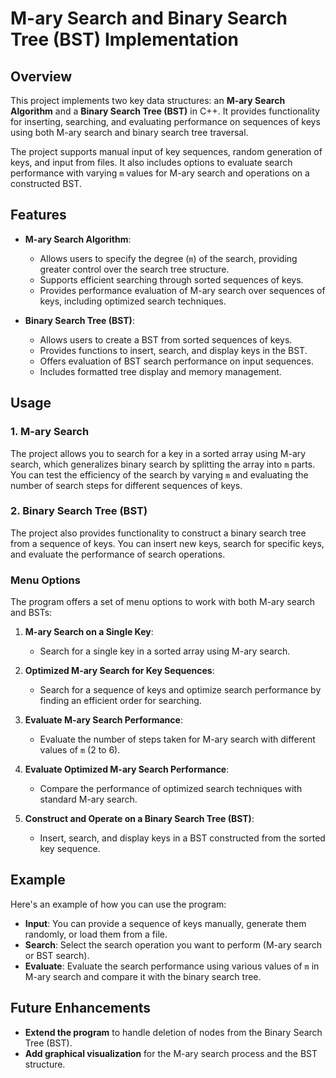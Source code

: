 # M-ary Search and Binary Search Tree (BST) Implementation

## Overview

This project implements two key data structures: an **M-ary Search Algorithm** and a **Binary Search Tree (BST)** in C++. It provides functionality for inserting, searching, and evaluating performance on sequences of keys using both M-ary search and binary search tree traversal.

The project supports manual input of key sequences, random generation of keys, and input from files. It also includes options to evaluate search performance with varying `m` values for M-ary search and operations on a constructed BST.

## Features

- **M-ary Search Algorithm**:
  - Allows users to specify the degree (`m`) of the search, providing greater control over the search tree structure.
  - Supports efficient searching through sorted sequences of keys.
  - Provides performance evaluation of M-ary search over sequences of keys, including optimized search techniques.

- **Binary Search Tree (BST)**:
  - Allows users to create a BST from sorted sequences of keys.
  - Provides functions to insert, search, and display keys in the BST.
  - Offers evaluation of BST search performance on input sequences.
  - Includes formatted tree display and memory management.

## Usage

### 1. M-ary Search

The project allows you to search for a key in a sorted array using M-ary search, which generalizes binary search by splitting the array into `m` parts. You can test the efficiency of the search by varying `m` and evaluating the number of search steps for different sequences of keys.

### 2. Binary Search Tree (BST)

The project also provides functionality to construct a binary search tree from a sequence of keys. You can insert new keys, search for specific keys, and evaluate the performance of search operations.

### Menu Options

The program offers a set of menu options to work with both M-ary search and BSTs:

1. **M-ary Search on a Single Key**:
   - Search for a single key in a sorted array using M-ary search.
   
2. **Optimized M-ary Search for Key Sequences**:
   - Search for a sequence of keys and optimize search performance by finding an efficient order for searching.
   
3. **Evaluate M-ary Search Performance**:
   - Evaluate the number of steps taken for M-ary search with different values of `m` (2 to 6).
   
4. **Evaluate Optimized M-ary Search Performance**:
   - Compare the performance of optimized search techniques with standard M-ary search.
   
5. **Construct and Operate on a Binary Search Tree (BST)**:
   - Insert, search, and display keys in a BST constructed from the sorted key sequence.

## Example

Here's an example of how you can use the program:

- **Input**: You can provide a sequence of keys manually, generate them randomly, or load them from a file.
- **Search**: Select the search operation you want to perform (M-ary search or BST search).
- **Evaluate**: Evaluate the search performance using various values of `m` in M-ary search and compare it with the binary search tree.


## Future Enhancements

- **Extend the program** to handle deletion of nodes from the Binary Search Tree (BST).
- **Add graphical visualization** for the M-ary search process and the BST structure.

